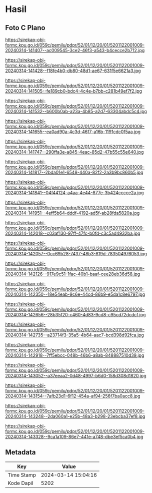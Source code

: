 # Hasil

## Foto C Plano

https://sirekap-obj-formc.kpu.go.id/059c/pemilu/pdpr/52/01/12/20/01/5201122001009-20240314-141407--ac009545-3ce2-46f3-a543-b4cecce2b712.jpg

https://sirekap-obj-formc.kpu.go.id/059c/pemilu/pdpr/52/01/12/20/01/5201122001009-20240314-141428--f18fe4b0-db80-48d1-ae67-631f5e6621a3.jpg

https://sirekap-obj-formc.kpu.go.id/059c/pemilu/pdpr/52/01/12/20/01/5201122001009-20240314-141505--fe189cb0-bdc4-4c4e-b7bb-c281b49ef7f2.jpg

https://sirekap-obj-formc.kpu.go.id/059c/pemilu/pdpr/52/01/12/20/01/5201122001009-20240314-141532--b600b0ab-a23a-4b85-a2d7-63304abdc5c4.jpg

https://sirekap-obj-formc.kpu.go.id/059c/pemilu/pdpr/52/01/12/20/01/5201122001009-20240314-141655--ea0ad90a-4c3d-46f7-a16b-1191cdc0f5aa.jpg

https://sirekap-obj-formc.kpu.go.id/059c/pemilu/pdpr/52/01/12/20/01/5201122001009-20240314-141747--290ffa3e-a845-4eac-85d2-47b55c55e640.jpg

https://sirekap-obj-formc.kpu.go.id/059c/pemilu/pdpr/52/01/12/20/01/5201122001009-20240314-141817--2bda01e1-6548-440a-82f2-2a3b9bc860b5.jpg

https://sirekap-obj-formc.kpu.go.id/059c/pemilu/pdpr/52/01/12/20/01/5201122001009-20240314-141841--04f44124-a4aa-4e44-877e-3b424cccce2a.jpg

https://sirekap-obj-formc.kpu.go.id/059c/pemilu/pdpr/52/01/12/20/01/5201122001009-20240314-141951--4eff5b64-dddf-4192-ad5f-ab28fda5820a.jpg

https://sirekap-obj-formc.kpu.go.id/059c/pemilu/pdpr/52/01/12/20/01/5201122001009-20240314-142018--c03af130-97ff-47fc-b0fd-c3c5ad4932ba.jpg

https://sirekap-obj-formc.kpu.go.id/059c/pemilu/pdpr/52/01/12/20/01/5201122001009-20240314-142057--0cc69b28-7437-48b3-819d-783504976053.jpg

https://sirekap-obj-formc.kpu.go.id/059c/pemilu/pdpr/52/01/12/20/01/5201122001009-20240314-142126--917e9c51-1fac-40b1-baaf-cee28eb36d58.jpg

https://sirekap-obj-formc.kpu.go.id/059c/pemilu/pdpr/52/01/12/20/01/5201122001009-20240314-142350--18e54eab-9c6e-44cd-86b9-e5da1c8e6797.jpg

https://sirekap-obj-formc.kpu.go.id/059c/pemilu/pdpr/52/01/12/20/01/5201122001009-20240314-142656--28b35f20-c460-4d83-9cd8-c95cd72dcdcf.jpg

https://sirekap-obj-formc.kpu.go.id/059c/pemilu/pdpr/52/01/12/20/01/5201122001009-20240314-142735--a23714f3-35a5-4b64-aac7-bcd398d92fca.jpg

https://sirekap-obj-formc.kpu.go.id/059c/pemilu/pdpr/52/01/12/20/01/5201122001009-20240314-142918--7ff5ebcc-048b-46b6-a8ab-848887510d39.jpg

https://sirekap-obj-formc.kpu.go.id/059c/pemilu/pdpr/52/01/12/20/01/5201122001009-20240314-143052--a37eeaa2-0d48-4997-b6d0-158d308d1820.jpg

https://sirekap-obj-formc.kpu.go.id/059c/pemilu/pdpr/52/01/12/20/01/5201122001009-20240314-143154--7afb23d1-6f12-454a-af94-256f7ba0acc8.jpg

https://sirekap-obj-formc.kpu.go.id/059c/pemilu/pdpr/52/01/12/20/01/5201122001009-20240314-143248--2da060a1-e25b-48a3-b298-23ebcba37ef8.jpg

https://sirekap-obj-formc.kpu.go.id/059c/pemilu/pdpr/52/01/12/20/01/5201122001009-20240314-143328--9ca1a109-86e7-441e-a748-dbe3ef5ca0b4.jpg


## Metadata

| Key        | Value               |
| ---------- | ------------------- |
| Time Stamp | 2024-03-14 15:04:16 |
| Kode Dapil | 5202                |



